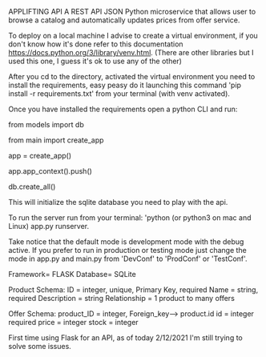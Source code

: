 APPLIFTING API
A REST API JSON Python microservice that allows user to browse a catalog and automatically updates prices from offer service.

To deploy on a local machine I advise to create a virtual environment, if you don't know how it's done refer to this documentation https://docs.python.org/3/library/venv.html.
(There are other libraries but I used this one, I guess it's ok to use any of the other)

After you cd to the directory, activated the virtual environment you need to install the requirements, easy peasy do it launching this command 'pip install -r requirements.txt' from your terminal (with venv activated).

Once you have installed the requirements open a python CLI and run:

from models import db

from main import create_app

app =  create_app() 

app.app_context().push()

db.create_all()

This will initialize the sqlite database you need to play with the api.

To run the server run from your terminal: 'python (or python3 on mac and Linux) app.py runserver.

Take notice that the default mode is development mode with the debug active.
If you prefer to run in production or testing mode just change the mode in app.py and main.py from 'DevConf' to 'ProdConf' or 'TestConf'.


Framework= FLASK
Database= SQLite

Product Schema:
ID = integer, unique, Primary Key, required
Name = string, required
Description = string
Relationship = 1 product to many offers

Offer Schema:
product_ID = integer, Foreign_key--> product.id
id = integer required
price = integer
stock = integer


First time using Flask for an API, as of today 2/12/2021 I'm still trying to solve some issues. 